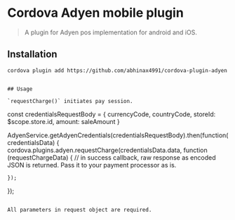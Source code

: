 # Cordova Adyen mobile plugin

> A plugin for Adyen pos implementation for android and iOS.

## Installation

```
cordova plugin add https://github.com/abhinax4991/cordova-plugin-adyen
```
```

## Usage

`requestCharge()` initiates pay session.

```
const credentialsRequestBody = {
currencyCode,
countryCode,
storeId: $scope.store.id,
amount: saleAmount
}

AdyenService.getAdyenCredentials(credentialsRequestBody).then(function(credentialsData) {
cordova.plugins.adyen.requestCharge(credentialsData.data, function (requestChargeData) {
// in success callback, raw response as encoded JSON is returned. Pass it to your payment processor as is.

    });
});
```

All parameters in request object are required.

